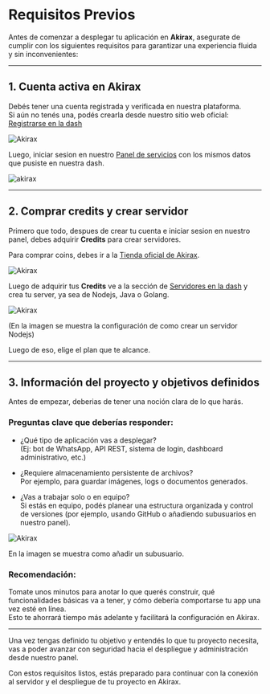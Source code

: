 # Requisitos Previos

Antes de comenzar a desplegar tu aplicación en **Akirax**, asegurate de cumplir con los siguientes requisitos para garantizar una experiencia fluida y sin inconvenientes:

---

## 1. Cuenta activa en Akirax

Debés tener una cuenta registrada y verificada en nuestra plataforma.  
Si aún no tenés una, podés crearla desde nuestro sitio web oficial:  
[Registrarse en la dash](https://home.akirax.net)

![Akirax](https://files.catbox.moe/myd3wc.jpg)

Luego, iniciar sesion en nuestro [Panel de servicios](https://console.akirax.net) con los mismos datos que pusiste en nuestra dash.

![akirax](https://files.catbox.moe/ui163t.jpg)

---

## 2. Comprar credits y crear servidor

Primero que todo, despues de crear tu cuenta e iniciar sesion en nuestro panel, debes adquirir **Credits** para crear servidores.

Para comprar coins, debes ir a la [Tienda oficial de Akirax](https://home.akirax.net/store).

![Akirax](https://files.catbox.moe/6x3h3a.jpg)

Luego de adquirir tus **Credits** ve a la sección de [Servidores en la dash](https://home.akirax.net/servers) y crea tu server, ya sea de Nodejs, Java o Golang. 

![Akirax](https://files.catbox.moe/iphgul.jpg)

(En la imagen se muestra la configuración de como crear un servidor Nodejs)

Luego de eso, elige el plan que te alcance.

---

## 3. Información del proyecto y objetivos definidos

Antes de empezar, deberias de tener una noción clara de lo que harás. 

### Preguntas clave que deberías responder:

- ¿Qué tipo de aplicación vas a desplegar?  
  (Ej: bot de WhatsApp, API REST, sistema de login, dashboard administrativo, etc.)

- ¿Requiere almacenamiento persistente de archivos?  
  Por ejemplo, para guardar imágenes, logs o documentos generados.

- ¿Vas a trabajar solo o en equipo?  
  Si estás en equipo, podés planear una estructura organizada y control de versiones (por ejemplo, usando GitHub o añadiendo subusuarios en nuestro panel).

![Akirax](https://files.catbox.moe/cmqoy8.jpg)

En la imagen se muestra como añadir un subusuario.

### Recomendación:

Tomate unos minutos para anotar lo que querés construir, qué funcionalidades básicas va a tener, y cómo debería comportarse tu app una vez esté en línea.  
Esto te ahorrará tiempo más adelante y facilitará la configuración en Akirax.

---

Una vez tengas definido tu objetivo y entendés lo que tu proyecto necesita, vas a poder avanzar con seguridad hacia el despliegue y administración desde nuestro panel.

Con estos requisitos listos, estás preparado para continuar con la conexión al servidor y el despliegue de tu proyecto en Akirax.
